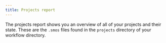 ```yaml
---
title: Projects report
---
```


The projects report shows you an overview of all of your projects and their state.
These are the `.smos` files found in the `projects`  directory of your workflow directory.

